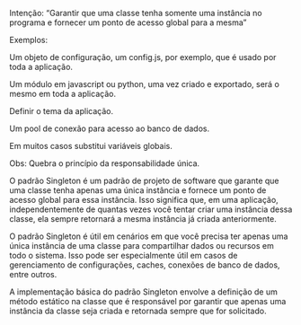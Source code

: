 Intenção: “Garantir que uma classe tenha somente uma instância no programa e fornecer um ponto de acesso global para a mesma”

Exemplos: 

Um objeto de configuração, um config.js, por exemplo,  que é usado por toda a aplicação.

Um módulo em javascript ou python, uma vez criado e exportado, será o mesmo em toda a aplicação. 

Definir o tema da aplicação.

Um pool de conexão para acesso ao banco de dados.

Em muitos casos substitui variáveis globais.

Obs: Quebra o princípio da responsabilidade única.

O padrão Singleton é um padrão de projeto de software que garante que uma classe tenha apenas uma única instância e fornece um ponto de acesso global para essa instância. Isso significa que, em uma aplicação, independentemente de quantas vezes você tentar criar uma instância dessa classe, ela sempre retornará a mesma instância já criada anteriormente.

O padrão Singleton é útil em cenários em que você precisa ter apenas uma única instância de uma classe para compartilhar dados ou recursos em todo o sistema. Isso pode ser especialmente útil em casos de gerenciamento de configurações, caches, conexões de banco de dados, entre outros.

A implementação básica do padrão Singleton envolve a definição de um método estático na classe que é responsável por garantir que apenas uma instância da classe seja criada e retornada sempre que for solicitado.
